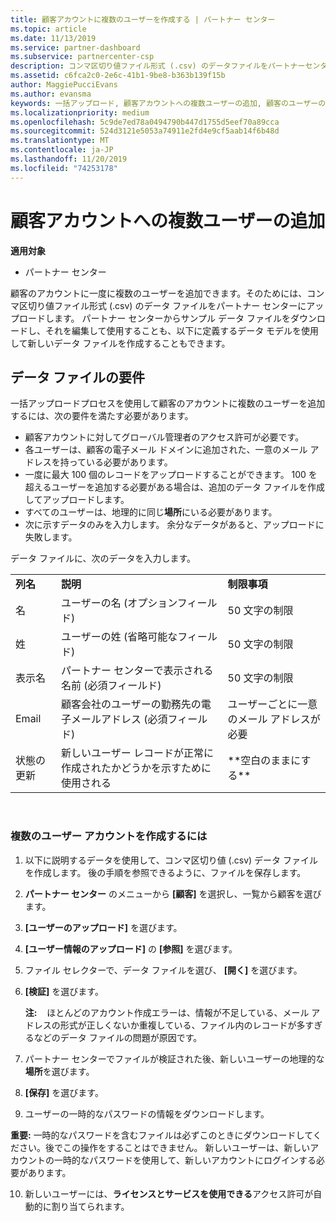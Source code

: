 ```yaml
---
title: 顧客アカウントに複数のユーザーを作成する | パートナー センター
ms.topic: article
ms.date: 11/13/2019
ms.service: partner-dashboard
ms.subservice: partnercenter-csp
description: コンマ区切り値ファイル形式 (.csv) のデータファイルをパートナーセンターにアップロードすることで、顧客のアカウントに複数のユーザーを一度に追加する方法について説明します。
ms.assetid: c6fca2c0-2e6c-41b1-9be8-b363b139f15b
author: MaggiePucciEvans
ms.author: evansma
keywords: 一括アップロード, 顧客アカウントへの複数ユーザーの追加, 顧客のユーザーの追加, 顧客のユーザーの一括アップロード, 顧客アカウント, 顧客のユーザー, ユーザー
ms.localizationpriority: medium
ms.openlocfilehash: 5c9de7ed78a0494790b447d1755d5eef70a89cca
ms.sourcegitcommit: 524d3121e5053a74911e2fd4e9cf5aab14f6b48d
ms.translationtype: MT
ms.contentlocale: ja-JP
ms.lasthandoff: 11/20/2019
ms.locfileid: "74253178"
---
```

# <a name="add-multiple-users-to-a-customer-account"></a>顧客アカウントへの複数ユーザーの追加

**適用対象**

-  パートナー センター

顧客のアカウントに一度に複数のユーザーを追加できます。そのためには、コンマ区切り値ファイル形式 (.csv) のデータ ファイルをパートナー センターにアップロードします。 パートナー センターからサンプル データ ファイルをダウンロードし、それを編集して使用することも、以下に定義するデータ モデルを使用して新しいデータ ファイルを作成することもできます。

## <a href="" id="creatingtheimportcsvfile"></a>データ ファイルの要件


一括アップロードプロセスを使用して顧客のアカウントに複数のユーザーを追加するには、次の要件を満たす必要があります。

-   顧客アカウントに対してグローバル管理者のアクセス許可が必要です。
-   各ユーザーは、顧客の電子メール ドメインに追加された、一意のメール アドレスを持っている必要があります。
-   一度に最大 100 個のレコードをアップロードすることができます。 100 を超えるユーザーを追加する必要がある場合は、追加のデータ ファイルを作成してアップロードします。
-   すべてのユーザーは、地理的に同じ**場所**にいる必要があります。
-   次に示すデータのみを入力します。 余分なデータがあると、アップロードに失敗します。

データ ファイルに、次のデータを入力します。

|                 |                                                                              |                                            |
|-----------------|------------------------------------------------------------------------------|--------------------------------------------|
| **列名** | **説明**                                                              | **制限事項**                             |
| 名      | ユーザーの名 (オプションフィールド)                                           | 50 文字の制限                         |
| 姓       | ユーザーの姓 (省略可能なフィールド)                                            | 50 文字の制限                         |
| 表示名    | パートナー センターで表示される名前 (必須フィールド)                            | 50 文字の制限                         |
| Email           | 顧客会社のユーザーの勤務先の電子メールアドレス (必須フィールド)           | ユーザーごとに一意のメール アドレスが必要 |
| 状態の更新   | 新しいユーザー レコードが正常に作成されたかどうかを示すために使用される | \*\*空白のままにする\*\*                        |

 

### <a href="" id="createmultipleuseraccounts"></a>複数のユーザー アカウントを作成するには

<a href="" id="creatingtheaccounts"></a>
1.  以下に説明するデータを使用して、コンマ区切り値 (.csv) データ ファイルを作成します。 後の手順を参照できるように、ファイルを保存します。
2.  **パートナー センター** のメニューから **[顧客]** を選択し、一覧から顧客を選びます。
3.  **[ユーザーのアップロード]** を選びます。
4.  **[ユーザー情報のアップロード]** の **[参照]** を選びます。
5.  ファイル セレクターで、データ ファイルを選び、 **[開く]** を選びます。
6.  **[検証]** を選びます。

    **注:**    ほとんどのアカウント作成エラーは、情報が不足している、メール アドレスの形式が正しくないか重複している、ファイル内のレコードが多すぎるなどのデータ ファイルの問題が原因です。

7.  パートナー センターでファイルが検証された後、新しいユーザーの地理的な**場所**を選びます。
8.  **[保存]** を選びます。
9.  ユーザーの一時的なパスワードの情報をダウンロードします。

**重要:** 一時的なパスワードを含むファイルは必ずこのときにダウンロードしてください。後でこの操作をすることはできません。 新しいユーザーは、新しいアカウントの一時的なパスワードを使用して、新しいアカウントにログインする必要があります。

10. 新しいユーザーには、**ライセンスとサービスを使用できる**アクセス許可が自動的に割り当てられます。 

 

 



